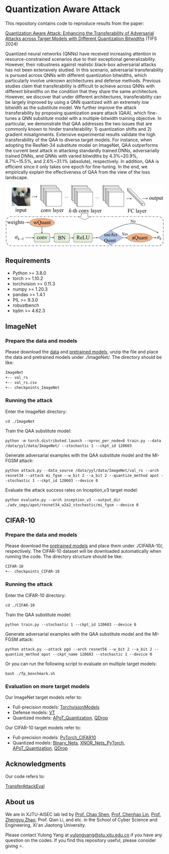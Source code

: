 # Quantization Aware Attack

This repository contains code to reproduce results from the paper:

[Quantization Aware Attack: Enhancing the Transferability of Adversarial Attacks across Target Models with Different Quantization Bitwidths](https://arxiv.org/abs/2305.05875) (TIFS 2024)

Quantized neural networks (QNNs) have received increasing attention in resource-constrained scenarios due to their exceptional generalizability. However, their robustness against realistic black-box adversarial attacks has not been extensively studied.
In this scenario, adversarial transferability is pursued across QNNs with different quantization bitwidths, which particularly involve unknown architectures and defense methods. Previous studies claim that transferability is difficult to achieve across QNNs with different bitwidths on the condition that they share the same architecture.
However, we discover that under different architectures, transferability can be largely improved by using a QNN quantized with an extremely low bitwidth as the substitute model. We further improve the attack transferability by proposing quantization aware attack (QAA), which fine-tunes a QNN substitute model with a multiple-bitwidth training objective.
In particular, we demonstrate that QAA addresses the two issues that are commonly known to hinder transferability: 1) quantization shifts and 2) gradient misalignments.
Extensive experimental results validate the high transferability of the QAA to diverse target models.
For instance, when adopting the ResNet-34 substitute model on ImageNet, QAA outperforms the current best attack in attacking standardly trained DNNs, adversarially trained DNNs, and QNNs with varied bitwidths by 4.3\%~20.9\%, 8.7\%~15.5\%, and 2.6\%~31.1\% (absolute), respectively.
In addition, QAA is efficient since it only takes one epoch for fine-tuning.
In the end, we empirically explain the effectiveness of QAA from the view of the loss landscape. 

![Quantization Aware Attack](qaa.png)

## Requirements

+ Python >= 3.8.0
+ torch >= 1.10.2
+ torchvision >= 0.11.3
+ numpy >= 1.20.3
+ pandas >= 1.4.1
+ PIL >= 9.3.0
+ robustbench
+ tqdm >= 4.62.3


## ImageNet

### Prepare the data and models

Please download the [data](https://drive.google.com/drive/folders/1CfobY6i8BfqfWPHL31FKFDipNjqWwAhS) and [pretrained models](https://drive.google.com/file/d/1Oj4-IrZMPDhY-tXmDfmdegBFJPbzplCr/view?usp=drive_link), unzip the file and place the data and pretrained models under ./ImageNet/. The directory should be like:

```
ImageNet
+-- val_rs
+-- val_rs.csv
+-- checkpoints_ImageNet
```

### Running the attack

Enter the ImageNet directory:

```
cd ./ImageNet
```

Train the QAA substitute model:
```
python -m torch.distributed.launch --nproc_per_node=6 train.py --data /data/yyl/data/ImageNet/ --stochastic 1 --ckpt_id 120603
```

Generate adversarial examples with the QAA substitute model and the MI-FGSM attack:
```
python attack.py --data_source /data/yyl/data/ImageNet/val_rs --arch resnet34 --attack mi_fgsm --w_bit 2 --a_bit 2 --quantize_method apot --stochastic 1 --ckpt_id 120603 --device 0
```

Evaluate the attack success rates on Inception_v3 target model:
```
python evaluate.py --arch inception_v3 --output_dir ./adv_imgs/apot/resnet34_w2a2_stochastic/mi_fgsm --device 0
```


## CIFAR-10

### Prepare the data and models

Please download the [pretrained models](https://drive.google.com/file/d/1Oj4-IrZMPDhY-tXmDfmdegBFJPbzplCr/view?usp=drive_link) and place them under ./CIFARA-10/, respectively. The CIFAR-10 dataset will be downloaded automatically when running the code. The directory structure should be like:

```
CIFAR-10
+-- checkpoints_CIFAR-10
```

### Running the attack

Enter the CIFAR-10 directory:

```
cd ./CIFAR-10
```

Train the QAA substitute model:
```
python train.py --stochastic 1 --ckpt_id 120603 --device 0 
```

Generate adversarial examples with the QAA substitute model and the MI-FGSM attack:
```
python attack.py --attack pgd --arch resnet56 --w_bit 2 --a_bit 2 --quantize_method apot --ckpt_name 120603 --stochastic 1 --device 0
```

Or you can run the following script to evaluate on multiple target models:
```
bash ./fp_benchmark.sh
```

### Evaluation on more target models
Our ImageNet target models refer to:
+ Full-precision models: [TorchvisionModels](https://docs.pytorch.org/vision/main/models.html)
+ Defense models: [VT](https://github.com/JHL-HUST/VT)
+ Quantized models: [APoT_Quantization](https://github.com/yhhhli/APoT_Quantization), [QDrop](https://github.com/wimh966/QDrop)

Our CIFAR-10 target models refer to:
+ Full-precision models: [PyTorch_CIFAR10](https://github.com/huyvnphan/PyTorch_CIFAR10)
+ Quantized models: [Binary_Nets](https://github.com/mzemlyanikin/binary-nets), [XNOR_Nets_PyTorch](https://github.com/jiecaoyu/XNOR-Net-PyTorch), [APoT_Quantization](https://github.com/yhhhli/APoT_Quantization), [QDrop](https://github.com/wimh966/QDrop)



## Acknowledgments
Our code refers to:

[TransferAttackEval](https://github.com/ZhengyuZhao/TransferAttackEval)

## About us
We are in XJTU-AISEC lab led by [Prof. Chao Shen](https://gr.xjtu.edu.cn/en/web/cshen/home), [Prof. Chenhao Lin](https://gr.xjtu.edu.cn/en/web/linchenhao), [Prof. Zhengyu Zhao](https://zhengyuzhao.github.io/), Prof. Qian Li, and etc. in the School of Cyber Science and Engineering, Xi'an Jiaotong University.

Please contact Yulong Yang at yulongyang@stu.xjtu.edu.cn if you have any question on the codes. If you find this repository useful, please consider giving ⭐.
